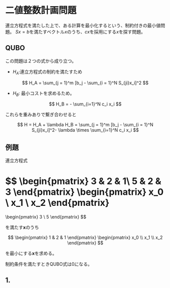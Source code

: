 # 二値整数計画問題

連立方程式を満たした上で、ある計算を最小化するという、制約付きの最小値問題。
$Sx = b$を満たすベクトル$x$のうち、$cx$を採用にする$x$を探す問題。

## QUBO

この問題は２つの式から成り立つ。
- $H_A$:連立方程式の制約を満たすため

$$
H_A = \sum_{j = 1}^m [b_j - \sum_{i = 1}^N S_{ji}x_i]^2
$$

- $H_B$: 最小コストを求めるため。

$$
H_B = - \sum_{i=1}^N c_i x_i
$$

これらを重みありで繋ぎ合わせると

$$
H = H_A + \lambda H_B = \sum_{j = 1}^m [b_j - \sum_{i = 1}^N S_{ji}x_i]^2- \lambda \times \sum_{i=1}^N c_i x_i
$$

## 例題

連立方程式

$$
\begin{pmatrix}
3 & 2 & 1\\
5 & 2 & 3
\end{pmatrix}
\begin{pmatrix}
x_0 \\ x_1 \\ x_2
\end{pmatrix}
 = 
\begin{pmatrix}
3 \\ 5
\end{pmatrix}
$$

を満たす$\boldsymbol{x}$のうち

$$
\begin{pmatrix}
1 & 2 & 1
\end{pmatrix}
 \begin{pmatrix}
 x_0 \\ x_1 \\ x_2
 \end{pmatrix}
$$

を最小にする$\boldsymbol{x}$を求める。

制約条件を満たすときQUBO式は$0$になる。

## 1. 